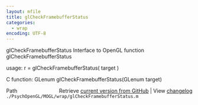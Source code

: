 ```yaml
---
layout: mfile
title: glCheckFramebufferStatus
categories:
  - wrap
encoding: UTF-8
---
```


glCheckFramebufferStatus  Interface to OpenGL function glCheckFramebufferStatus

usage:  r = glCheckFramebufferStatus\( target \)

C function:  GLenum glCheckFramebufferStatus\(GLenum target\)


<div class="code_header" style="text-align:right;">
  <span style="float:left;">Path&nbsp;&nbsp;</span> <span class="counter">Retrieve <a href=
  "https://raw.github.com/Psychtoolbox-3/Psychtoolbox-3/beta/./PsychOpenGL/MOGL/wrap/glCheckFramebufferStatus.m">current version from GitHub</a> | View <a href=
  "https://github.com/Psychtoolbox-3/Psychtoolbox-3/commits/beta/./PsychOpenGL/MOGL/wrap/glCheckFramebufferStatus.m">changelog</a></span>
</div>
<div class="code">
  <code>./PsychOpenGL/MOGL/wrap/glCheckFramebufferStatus.m</code>
</div>
